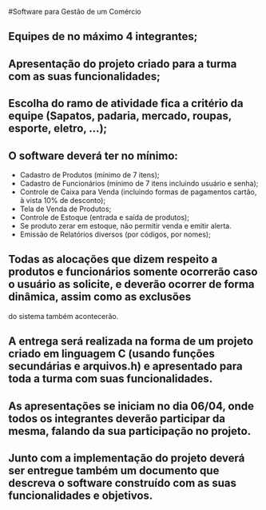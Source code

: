 #Software para Gestão de um Comércio
## Equipes de no máximo 4 integrantes;
## Apresentação do projeto criado para a turma com as suas funcionalidades;
## Escolha do ramo de atividade fica a critério da equipe (Sapatos, padaria, mercado, roupas, esporte, eletro, ...);
## O software deverá ter no mínimo:
* Cadastro de Produtos (mínimo de 7 itens);
* Cadastro de Funcionários (mínimo de 7 itens incluindo usuário e senha);
* Controle de Caixa para Venda (incluindo formas de pagamentos cartão, à vista 10% de desconto);
* Tela de Venda de Produtos;
* Controle de Estoque (entrada e saída de produtos);
* Se produto zerar em estoque, não permitir venda e emitir alerta.
* Emissão de Relatórios diversos (por códigos, por nomes);
## Todas as alocações que dizem respeito a produtos e funcionários somente ocorrerão caso o usuário as solicite, e deverão ocorrer de forma dinâmica, assim como as exclusões
do sistema também acontecerão.
## A entrega será realizada na forma de um projeto criado em linguagem C (usando funções secundárias e arquivos.h) e apresentado para toda a turma com suas funcionalidades.
## As apresentações se iniciam no dia 06/04, onde todos os integrantes deverão participar da mesma, falando da sua participação no projeto.
## Junto com a implementação do projeto deverá ser entregue também um documento que descreva o software construído com as suas funcionalidades e objetivos.
